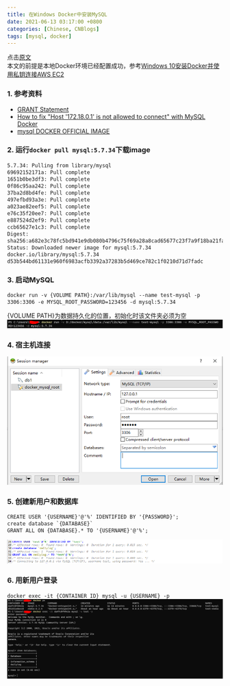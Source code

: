 ```yaml
---
title: 在Windows Docker中安装MySQL  
date: 2021-06-13 03:17:00 +0800  
categories: [Chinese, CNBlogs]   
tags: [mysql, docker]  
---
```

点击<a href="https://www.cnblogs.com/hiver/p/14879516.html" target="_blank">原文</a>  
本文的前提是本地Docker环境已经配置成功，参考[Windows 10安装Docker并使用私钥连接AWS EC2](/posts/Windows-10安装Docker并使用私钥连接AWS-EC2)
### 1. 参考资料
- [GRANT Statement](https://dev.mysql.com/doc/refman/8.0/en/grant.html)
- [How to fix "Host '172.18.0.1' is not allowed to connect" with MySQL Docker](https://www.jeffgeerling.com/blog/2017/how-fix-host-1721801-not-allowed-connect-mysql-docker)
- [mysql DOCKER OFFICIAL IMAGE](https://hub.docker.com/_/mysql?tab=description&page=5&ordering=last_updated)

### 2. 运行`docker pull mysql:5.7.34`下载image
```
5.7.34: Pulling from library/mysql
69692152171a: Pull complete
1651b0be3df3: Pull complete
0f86c95aa242: Pull complete
37ba2d8bd4fe: Pull complete
497efbd93a3e: Pull complete
a023ae82eef5: Pull complete
e76c35f20ee7: Pull complete
e887524d2ef9: Pull complete
ccb65627e1c3: Pull complete
Digest: sha256:a682e3c78fc5bd941e9db080b4796c75f69a28a8cad65677c23f7a9f18ba21fa
Status: Downloaded newer image for mysql:5.7.34
docker.io/library/mysql:5.7.34
d53b544bd61131e960f6983acfb3392a37283b5d469ce782c1f0210d71d7fadc
```

### 3. 启动MySQL
```
docker run -v {VOLUME PATH}:/var/lib/mysql --name test-mysql -p 3306:3306 -e MYSQL_ROOT_PASSWORD=123456 -d mysql:5.7.34
```
{VOLUME PATH}为数据持久化的位置，初始化时该文件夹必须为空
<img src="/assets/img/202106/571584-20210613115934679-1617487219.png" width="800" />

### 4. 宿主机连接
![](/assets/img/202106/571584-20210613031019599-2102506754.png)

### 5. 创建新用户和数据库
```
CREATE USER '{USERNAME}'@'%' IDENTIFIED BY '{PASSWORD}';
create database `{DATABASE}`
GRANT ALL ON {DATABASE}.* TO '{USERNAME}'@'%';
```
![](/assets/img/202106/571584-20210613031119978-1741252661.png)

### 6. 用新用户登录
`docker exec -it {CONTAINER ID} mysql -u {USERNAME} -p`
<img src="/assets/img/202106/571584-20210613031632535-1984418504.png" width="800" />
